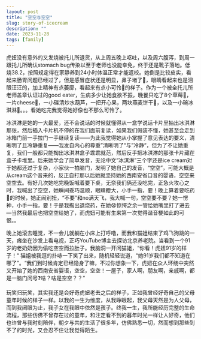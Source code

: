 ```yaml
---
layout: post
title: "空空与空空"
slug: story-of-icecream
description: ""
date: 2023-11-28
tags: [family]
---
```


虎妞没有意外的又发烧被托儿所退货，从上周五晚上呕吐，以及周六腹泻，到周一跟托儿所确认stomach bug传染以至于老师也没能幸免，终于还是靴子落地。低烧38.2，按照规定得在家静养到24小时体温正常才能返校。她倒是比较皮实，看起来肠胃问题已经过了，但是感冒症状还是明显，鼻子堵了🤧，眼睛看起来也是泪眼汪汪的，加上精神有点萎靡，看起来有点小可怜🥺的样子。作为一个被全托儿所老师盖章认证过的good eater，生病多少让她食欲不振，晚餐只吃了8个草莓🍓，一片cheese🧀️，一小碟清炒水葫芦，一把开心果，两块燕麦饼干🍪，以及一小碗冰淇淋🍦。。。看她吃完我觉得她好像也不那么可怜了。

冰淇淋是她的一大最爱，还不会说话的时候就懂得从一盒学说话卡片里抽出冰淇淋那张，然后插入卡片机不停的在我们面前复读，如果我们假装不懂，她甚至会走到冰箱门前一手拉门一手继续复读——为此我觉得她从小掌握了意见表达的要义，清晰明了且冷静重复——我发自内心的尊重”清晰明了“与”冷静“，但为了不让她重复，我们一般都只能掏出冰淇淋盒子乖乖就范，然后反手把冰淇淋的那张卡片藏在盒子卡堆里。后来她学会了简单发音，无论中文“冰淇淋”三个字还是ice cream对于她都还过于复杂，小家伙一拍脑门，发明了她自己的发音，“空空”，可能大概是从cream这个音来的，反正自打那以后她就坚持她的西南安省口音的婴语，空空来空空去。有好几次她吃完晚饭喊着要下桌，无奈我们俩还没吃完，正急火攻心之时，我喊出了空空，她瞬间乖巧温顺，眼睛瞪大，小手一指，要！晚上算着要吃药💊的时候，她正闹别扭，“不要”和no满天飞，我大喊一句，空空要不要？她一愣神，小手一指，要！于是我掏出退烧药，在她😧惊愕之余一管给她嘴里打了进去—当然我最后也把空空给她了，而虎妞可能有生来第一次觉得谐音梗如此的可恨。。

晚上她滚去睡觉，不一会儿就躺在小床上打呼噜，而我和猫姐结束了鸡飞狗跳的一天，瘫坐在沙发上看电视，正巧YouTube博主去探访北京养老院。当看到一个91岁的老奶奶因为偷吃空空而拉肚子。我脑洞一开问猫姐，“你看！虎妞91岁的样子！“ 猫姐被我逗的扑哧一下笑了出来，随机轻轻说道，“她91岁我们都不知道在哪了”。“我们到时候肯定已经隐身了嘛，不过你想象一下，虎妞在众人环绕中突然又开始了她的西南安省婴语，空空，空空！一屋子，家人啊，朋友啊，亲戚啊，都是一脑门问号❓啥？啥是空空？？“

玩笑归玩笑，其实我还是会好奇虎妞老去之后的样子，正如我曾经好奇自己的父母童年时候的样子一样。以我的一生为维度，从我睁眼起，我父母天然是为人父母，而到我闭眼为止，我子女在我眼中依然是孩子。终我一生，我所能经历完整的生命流程，那些仿佛不曾存在过的童年，和注定看不到的暮年时光一样让人好奇，他们也许曾与我时刻陪伴，朝夕与共的生活了很多年，仿佛熟悉一切，然而想到那些到不了的时光，又会忍不住让我觉得陌生。